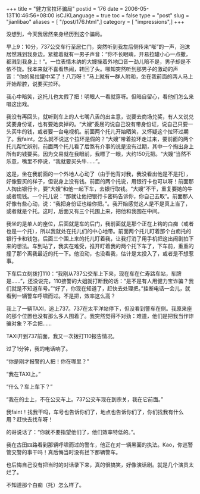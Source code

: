 +++
title = "健力宝拉环骗局"
postid = 176
date = 2006-05-13T10:46:56+08:00
isCJKLanguage = true
toc = false
type = "post"
slug = "jianlibao"
aliases = [ "/post/176.html",]
category = [ "impressions",]
+++


没想到，今天我居然亲身经历到这个骗局。

早上9：10分，737公交车行至居仁门，突然听到我左后侧传来“嘭”的一声，泡沫居然溅到我身边。紧接着就有一男子声音：“你不长眼睛，开易拉罐小心一点撒，都溅到我身上！”。一位表情木纳的大嫂操着外地口音一劲儿陪不是，男子却是不依不饶。我本来就不喜看热闹，转回了头。哪知突然听到那男子的激动的声音：“你的易拉罐中奖了！八万呀！”马上就有一群人附和，坐在我前面的两人马上开始帮腔，说要买拉环。

我心中暗笑，这托儿也太假了把！明眼人一看就穿呀。但暗自留心，看他们怎么来唱这出戏。<!--more|inline-->

我没有再回头，就听到车上的人七嘴八舌的出主意，说要去商场兑奖，有人又说兑奖要身份证，也有要她卖掉的。“大嫂”委屈的说自己没有带身份证，说自己只要一头买牛的钱，或者要一台电视机。前面两个托儿开始晒笑，又怀疑这个拉环过期了。我faint，怎么就不说这个拉环是假的？“大嫂”带着拉环走过来，要前面的两个托儿帮忙辨别，前面两个托儿看了后煞有介事的说是没有过期，其中一个掏出身上所有的钱要买。因为交易就在我眼前，我瞟了一眼，大约150元把。“大嫂”当然不乐意，嘴里不停说，“我就要买头牛……”。

这是，坐在我前面的一个外地人心动了（由于他背对我，我没看出他是不是托），好像要买的样子，但说身上没有钱。前面的两个托说，用银行卡也可以呀！前面那人掏出银行卡，要“大嫂”和他一起下车，去银行取钱。“大嫂”不干，重复要她的牛或者现钱。一个托儿说：“那就让他把银行卡密码告诉你，你自己去取”。前面那人好像有些心动，说：“我把身份证也给你把。”。我开始感觉这人是不是真上当了，或者就是个托。这时，后面又有三个托围上来，把他和我围在中间。

我坐的是单人的座位，后面就是车的后门，我前面就是那个正在上钩的白痴（或者也是一个托），所以我就处在托儿们的中心地带。前面两个托儿盯着那个白痴托的银行卡和钱包，后面三个围上来的托儿盯着我，让我打消了用手机把这出闹剧拍下来的想法。车到站了，我实在难受，推开盯着我的两个托下车了，下车前，重重的撞了那个离我最近的托一下。他没动，也没看我，估计是太投入了，或者是不想惹事。

下车后立刻拨打110：“我刚从737公交车上下来，现在车在仁寿路车站，车牌是......”，还没说完，110接警的大姐就打断我的话：“是不是有人用健力宝诈骗？我们就是不知道车号。”“好了，你现在知道了，赶快去处理把。”挂断电话一会儿，就看到一辆警车呼啸而过。不是把，效率这么高？

我上了一辆TAXI，追上737。737在太平洋站停下，但没看到警车在侧。我原来座的那个位置也没有那么多人围着了。我突然觉得不对劲：难道，他们是把我当作诈骗对象？不会把……

TAXI开到737前面，我又一次拨打110报告情况。

过了1分钟，我的电话响了。

“你是刚才报警的人把！你在哪里？”

“我在TAXI上。”

“什么？车上车下？”

“我在的士上，不在公交车上。737公交车现在到宗关，我在它前面。”

我faint！找我干吗，车号也告诉你们了，地点也告诉你们了，你们找我有什么用？赶快去找车呀！

的哥说话了：“你就不要指望他们了，他们效率特低的。”。

我在古田四路看到那辆呼啸而过的警车，他正在对一辆黑面的执法。Kao，你巡警管交警的事干吗！真后悔当时没有拦下那辆警车。

也后悔自己没有把当时的对话录下来，真的很搞笑，好像演话剧。就是几个演员太烂了。

不知道那个白痴（托）怎么样了。

